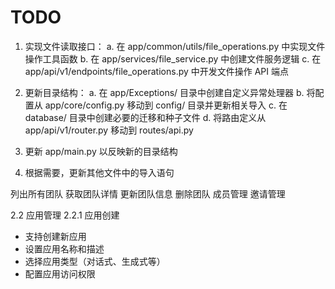 # TODO

1. 实现文件读取接口：
   a. 在 app/common/utils/file_operations.py 中实现文件操作工具函数
   b. 在 app/services/file_service.py 中创建文件服务逻辑
   c. 在 app/api/v1/endpoints/file_operations.py 中开发文件操作 API 端点

2. 更新目录结构：
   a. 在 app/Exceptions/ 目录中创建自定义异常处理器
   b. 将配置从 app/core/config.py 移动到 config/ 目录并更新相关导入
   c. 在 database/ 目录中创建必要的迁移和种子文件
   d. 将路由定义从 app/api/v1/router.py 移动到 routes/api.py

3. 更新 app/main.py 以反映新的目录结构

4. 根据需要，更新其他文件中的导入语句

列出所有团队
获取团队详情
更新团队信息
删除团队
成员管理
邀请管理

2.2 应用管理
2.2.1 应用创建
- 支持创建新应用
- 设置应用名称和描述
- 选择应用类型（对话式、生成式等）
- 配置应用访问权限